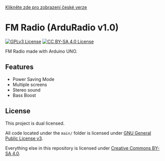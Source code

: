 [Klikněte zde pro zobrazení české verze](README-CS.md)

# FM Radio (ArduRadio v1.0)

[![GPLv3 License](https://img.shields.io/badge/License-GPL%20v3-blue.svg)](https://www.gnu.org/licenses/gpl-3.0.html)
[![CC BY-SA 4.0 License](https://img.shields.io/badge/license-CC%20BY--SA%204.0-blue.svg)](https://creativecommons.org/licenses/by-sa/4.0)


FM Radio made with Arduino UNO.

## Features

- Power Saving Mode
- Multiple screens
- Stereo sound
- Bass Boost

## License

This project is dual licensed.

All code located under the `main/` folder is licensed under [GNU General Public License v3](LICENSE-GPL3).

Everything else in this repository is licensed under [Creative Commons BY-SA 4.0](LICENSE-CC-BY-SA).

